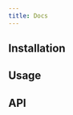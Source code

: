 ```yaml
---
title: Docs
---
```


## Installation
<doc-installation components="QToggle" />

## Usage
<doc-example title="Standard" file="QToggle/Standard" />
<doc-example title="With Labels" file="QToggle/Labels" />
<doc-example title="Keep color in off state" file="QToggle/KeepColor" />
<doc-example title="Disabled state" file="QToggle/Disabled" />
<doc-example title="Icons" file="QToggle/Icons" />
<doc-example title="Custom model values" file="QToggle/CustomValues" />
<doc-example title="Array model" file="QToggle/ArrayValue" />
<doc-example title="On Dark Background" file="QToggle/DarkBackground" dark />
<doc-example title="Option group" file="QToggle/OptionGroup" />

## API
<doc-api file="QTh" />

